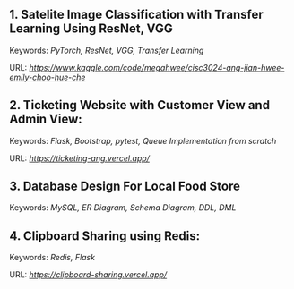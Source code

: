 ## 1. Satelite Image Classification with Transfer Learning Using ResNet, VGG

Keywords: *PyTorch, ResNet, VGG, Transfer Learning*

URL: *https://www.kaggle.com/code/megahwee/cisc3024-ang-jian-hwee-emily-choo-hue-che*

## 2. Ticketing Website with Customer View and Admin View:

Keywords: *Flask, Bootstrap, pytest, Queue Implementation from scratch*

URL: *https://ticketing-ang.vercel.app/*


## 3. Database Design For Local Food Store

Keywords: *MySQL, ER Diagram, Schema Diagram, DDL, DML*

## 4. Clipboard Sharing using Redis:

Keywords: *Redis, Flask*

URL: *https://clipboard-sharing.vercel.app/*

